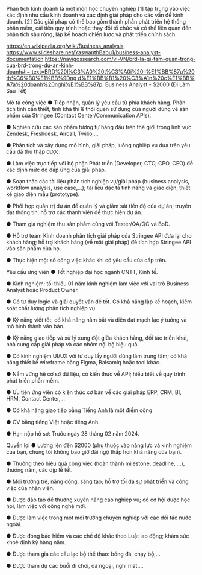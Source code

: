 Phân tích kinh doanh là một môn học chuyên nghiệp [1] tập trung vào việc xác định nhu cầu kinh doanh và xác định giải pháp cho các vấn đề kinh doanh. [2] Các giải pháp có thể bao gồm thành phần phát triển hệ thống phần mềm, cải tiến quy trình hoặc thay đổi tổ chức và có thể liên quan đến phân tích sâu rộng, lập kế hoạch chiến lược và phát triển chính sách.

https://en.wikipedia.org/wiki/Business_analysis
https://www.slideshare.net/YaswanthBabu1/business-analyst-documentation
https://navigossearch.com/vi-VN/brd-la-gi-tam-quan-trong-cua-brd-trong-du-an-kinh-doanh#:~:text=BRD%20l%C3%A0%20t%C3%A0i%20li%E1%BB%87u%20th%C6%B0%E1%BB%9Dng,d%E1%BB%B1%20%C3%A1n%20c%E1%BB%A7a%20doanh%20nghi%E1%BB%87p.
Business Analyst - $2000 (Đi Làm Sau Tết)

Mô tả công việc
● Tiếp nhận, quản lý yêu cầu từ phía khách hàng. Phân tích tính cần thiết, tính khả thi & thói quen sử dụng của người dùng về sản phẩm của Stringee (Contact Center/Communication APIs).

● Nghiên cứu các sản phẩm tương tự hàng đầu trên thế giới trong lĩnh vực: Zendesk, Freshdesk, Aircall, Twilio,...

● Phân tích và xây dựng mô hình, giải pháp, luồng nghiệp vụ dựa trên yêu cầu đã thu thập được.

● Làm việc trực tiếp với bộ phận Phát triển (Developer, CTO, CPO, CEO) để xác định mức độ đáp ứng của giải pháp.

● Soạn thảo các tài liệu phân tích nghiệp vụ/giải pháp (business analysis, workflow analysis, use case,...); tài liệu đặc tả tính năng và giao diện, thiết kế giao diện mẫu (prototype).

● Phối hợp quản trị dự án để quản lý và giám sát tiến độ của dự án; truyền đạt thông tin, hỗ trợ các thành viên để thực hiện dự án.

● Tham gia nghiệm thu sản phẩm cùng với Tester/QA/QC và BoD.

● Hỗ trợ team Kinh doanh phân tích giải pháp của Stringee API đưa lại cho khách hàng; hỗ trợ khách hàng (về mặt giải pháp) để tích hợp Stringee API vào sản phẩm của họ.

● Thực hiện một số công việc khác khi có yêu cầu của cấp trên.

Yêu cầu ứng viên
● Tốt nghiệp đại học ngành CNTT, Kinh tế.

● Kinh nghiệm: tối thiểu 01 năm kinh nghiệm làm việc với vai trò Business Analyst hoặc Product Owner.

● Có tư duy logic và giải quyết vấn đề tốt. Có khả năng lập kế hoạch, kiểm soát chất lượng phân tích nghiệp vụ.

● Kỹ năng viết tốt, có khả năng nắm bắt và diễn đạt mạch lạc ý tưởng và mô hình thành văn bản.

● Kỹ năng giao tiếp và xử lý xung đột giữa khách hàng, đối tác triển khai, nhà cung cấp giải pháp và các nhóm nội bộ hiệu quả.

● Có kinh nghiệm UI/UX với tư duy lấy người dùng làm trung tâm; có khả năng thiết kế wireframe bằng Figma, Balsamiq hoặc tool khác.

● Nắm vững hệ cơ sở dữ liệu, có kiến thức về API; hiểu biết về quy trình phát triển phần mềm.

● Ưu tiên ứng viên có kiến thức cơ bản về các giải pháp ERP, CRM, BI, HRM, Contact Center,...

● Có khả năng giao tiếp bằng Tiếng Anh là một điểm cộng

● CV bằng tiếng Việt hoặc tiếng Anh.

● Hạn nộp hồ sơ: Trước ngày 28 tháng 02 năm 2024.

Quyền lợi
● Lương lên đến $2000 (phụ thuộc vào năng lực và kinh nghiệm của bạn, chúng tôi không bao giờ đãi ngộ thấp hơn khả năng của bạn).

● Thưởng theo hiệu quả công việc (hoàn thành milestone, deadline, ...), thưởng năm, các dịp lễ tết.

● Môi trường trẻ, năng động, sáng tạo; hỗ trợ tối đa sự phát triển và công việc của nhân viên.

● Được đào tạo để thường xuyên nâng cao nghiệp vụ; có cơ hội được học hỏi, làm việc với công nghệ mới.

● Được làm việc trong một môi trường chuyên nghiệp với các đối tác nước ngoài.

● Được đóng bảo hiểm và các chế độ khác theo Luật lao động; khám sức khoẻ định kỳ hàng năm.

● Được tham gia các câu lạc bộ thể thao: bóng đá, chạy bộ,...

● Được tham dự các buổi đi chơi, dã ngoại, nghỉ mát,...


